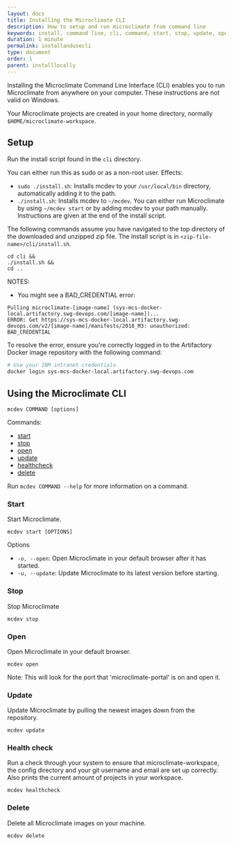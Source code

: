 ```yaml
---
layout: docs
title: Installing the Microclimate CLI
description: How to setup and run microclimate from command line
keywords: install, command line, cli, command, start, stop, update, open, delete, options, operation, devops, healthcheck
duration: 1 minute
permalink: installandusecli
type: document
order: 1
parent: installlocally
---
```


Installing the Microclimate Command Line Interface (CLI) enables you to run Microclimate from anywhere on your computer. These instructions are not valid on Windows.

Your Microclimate projects are created in your home directory, normally `$HOME/microclimate-workspace`.

## Setup
Run the install script found in the `cli` directory.
<!-- Run the install script found in the `cli` directory ([microclimate/cli](https://github.ibm.com/dev-ex/microclimate/tree/master/cli)). -->
You can either run this as sudo or as a non-root user.
Effects:
* `sudo ./install.sh`: Installs mcdev to your `/usr/local/bin` directory, automatically adding it to the path.
* `./install.sh`: Installs mcdev to `~/mcdev`. You can either run Microclimate by using `~/mcdev start` or by adding mcdev to your path manually. Instructions are given at the end of the install script.

The following commands assume you have navigated to the top directory of the downloaded and unzipped zip file. The install script is in ```<zip-file-name>/cli/install.sh```.

```
cd cli &&
./install.sh &&
cd ..
```

NOTES:
* You might see a BAD_CREDENTIAL error:
```
Pulling microclimate-[image-name] (sys-mcs-docker-local.artifactory.swg-devops.com/[image-name])...
ERROR: Get https://sys-mcs-docker-local.artifactory.swg-devops.com/v2/[image-name]/manifests/2018_M3: unauthorized: BAD_CREDENTIAL
```
To resolve the error, ensure you're correctly logged in to the Artifactory Docker image repository with the following command:
```bash
# Use your IBM intranet credentials
docker login sys-mcs-docker-local.artifactory.swg-devops.com
```

## Using the Microclimate CLI
```
mcdev COMMAND [options]
```

Commands:
* [start](#start)
* [stop](#stop)
* [open](#open)
* [update](#update)
* [healthcheck](#health-check)
* [delete](#delete)

Run `mcdev COMMAND --help` for more information on a command.

### Start
Start Microclimate.
```
mcdev start [OPTIONS]
```
Options
* `-o, --open`: Open Microclimate in your default browser after it has started.
* `-u, --update`: Update Microclimate to its latest version before starting.

### Stop
Stop Microclimate
```
mcdev stop
```

### Open
Open Microclimate in your default browser.
```
mcdev open
```
Note: This will look for the port that 'microclimate-portal' is on and open it.

### Update
Update Microclimate by pulling the newest images down from the repository.
```
mcdev update
```

### Health check
Run a check through your system to ensure that microclimate-workspace, the config directory and your git username and email are set up correctly. Also prints the current amount of projects in your workspace.
```
mcdev healthcheck
```

### Delete
Delete all Microclimate images on your machine.
```
mcdev delete
```
